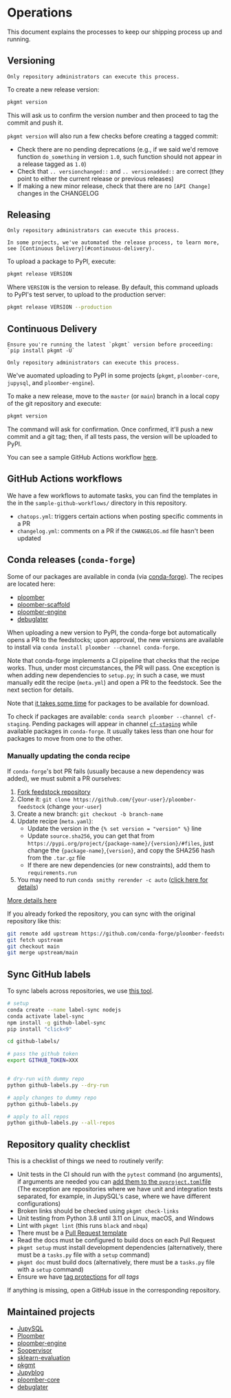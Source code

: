# Operations

This document explains the processes to keep our shipping process up and running.

## Versioning

```{important}
Only repository administrators can execute this process.
```

To create a new release version:

```sh
pkgmt version
```

This will ask us to confirm the version number and then proceed to tag the commit and push it.

`pkgmt version` will also run a few checks before creating a tagged commit:

- Check there are no pending deprecations (e.g., if we said we'd remove function `do_something` in version `1.0`, such function should not appear in a release tagged as `1.0`)
- Check that `.. versionchanged::` and `.. versionadded::` are correct (they point to either the current release or previous releases)
- If making a new minor release, check that there are no `[API Change]` changes in the CHANGELOG


## Releasing

```{important}
Only repository administrators can execute this process.
```

```{note}
In some projects, we've automated the release process, to learn more, see [Continuous Delivery](#continuous-delivery).
```

To upload a package to PyPI, execute:

```sh
pkgmt release VERSION
```

Where `VERSION` is the version to release. By default, this command uploads to PyPI's test server, to upload to the production server:

```sh
pkgmt release VERSION --production
```

## Continuous Delivery

```{important}
Ensure you're running the latest `pkgmt` version before proceeding: `pip install pkgmt -U`

Only repository administrators can execute this process.
```

We've auomated uploading to PyPI in some projects (`pkgmt`, `ploomber-core`, `jupysql`, and `ploomber-engine`).

To make a new release, move to the `master` (or `main`) branch in a local copy of the git repository and execute:

```sh
pkgmt version
```

The command will ask for confirmation. Once confirmed, it'll push a new commit and a git tag; then, if all tests pass, the version will be uploaded to PyPI.

You can see a sample GitHub Actions workflow [here](https://github.com/ploomber/contributing/blob/main/sample-github-workflows/ci.yml).


## GitHub Actions workflows

We have a few workflows to automate tasks, you can find the templates in the in the `sample-github-workflows/` directory in this repository.

- `chatops.yml`: triggers certain actions when posting specific comments in a PR
- `changelog.yml`: comments on a PR if the `CHANGELOG.md` file hasn't been updated

## Conda releases (`conda-forge`)

Some of our packages are available in conda (via [conda-forge](https://conda-forge.org/)). The recipes are located here:

* [ploomber](https://github.com/conda-forge/ploomber-feedstock)
* [ploomber-scaffold](https://github.com/conda-forge/ploomber-scaffold-feedstock)
* [ploomber-engine](https://github.com/conda-forge/ploomber-engine-feedstock)
* [debuglater](https://github.com/conda-forge/debuglater-feedstock)

When uploading a new version to PyPI, the conda-forge bot automatically opens a PR to the feedstocks; upon approval, the new versions are available to install via `conda install ploomber --channel conda-forge`.

Note that conda-forge implements a CI pipeline that checks that the recipe works. Thus, under most circumstances, the PR will pass. One exception is when adding new dependencies to `setup.py`; in such a case, we must manually edit the recipe (`meta.yml`) and open a PR to the feedstock. See the next section for details.

Note that [it takes some time](https://conda-forge.org/docs/maintainer/maintainer_faq.html#mfaq-anaconda-delay) for packages to be available for download.

To check if packages are available: `conda search ploomber --channel cf-staging`. Pending packages will appear in channel [`cf-staging`](https://conda-forge.org/docs/maintainer/infrastructure.html#output-validation-and-feedstock-tokens) while available packages in `conda-forge`. It usually takes less than one hour for packages to move from one to the other.

### Manually updating the conda recipe

If `conda-forge`'s bot PR fails (usually because a new dependency was added), we must submit a PR ourselves:

1. [Fork feedstock repository](https://github.com/conda-forge/ploomber-feedstock)
2. Clone it: `git clone https://github.com/{your-user}/ploomber-feedstock` (change `your-user`)
3. Create a new branch: `git checkout -b branch-name`
4. Update recipe (`meta.yaml`):
    * Update the version in the `{% set version = "version" %}` line
    * Update `source.sha256`, you can get that from `https://pypi.org/project/{package-name}/{version}/#files`, just change the `{package-name}`,`{version}`, and copy the SHA256 hash from the `.tar.gz` file
    * If there are new dependencies (or new constraints), add them to `requirements.run`
5. You may need to run `conda smithy rerender -c auto` ([click here for details](https://conda-forge.org/docs/maintainer/updating_pkgs.html#rerendering-feedstocks))

[More details here](https://conda-forge.org/docs/maintainer/updating_pkgs.html)

If you already forked the repository, you can sync with the original repository like this:

```sh
git remote add upstream https://github.com/conda-forge/ploomber-feedstock
git fetch upstream
git checkout main
git merge upstream/main
```

## Sync GitHub labels

To sync labels across repositories, we use [this tool](https://github.com/Financial-Times/github-label-sync).

```sh
# setup
conda create --name label-sync nodejs
conda activate label-sync
npm install -g github-label-sync
pip install "click<9"

cd github-labels/

# pass the github token
export GITHUB_TOKEN=XXX


# dry-run with dummy repo
python github-labels.py --dry-run

# apply changes to dummy repo
python github-labels.py

# apply to all repos
python github-labels.py --all-repos
```

## Repository quality checklist

This is a checklist of things we need to routinely verify:

- Unit tests in the CI should run with the `pytest` command (no arguments), if arguments are needed you can [add them to the `pyproject.toml`file](https://docs.pytest.org/en/7.1.x/reference/customize.html) (The exception are repositories where we have unit and integration tests separated, for example, in JupySQL's case, where we have different configurations)
- Broken links should be checked using `pkgmt check-links`
- Unit testing from Python 3.8 until 3.11 on Linux, macOS, and Windows
- Lint with `pkgmt lint` (this runs `black` and `nbqa`)
- There must be a [Pull Request template](https://github.com/ploomber/jupysql/blob/master/.github/pull_request_template.md)
- Read the docs must be configured to build docs on each Pull Request
- `pkgmt setup` must install development dependencies (alternatively, there must be a `tasks.py` file with a `setup` command)
- `pkgmt doc`  must build docs (alternatively, there must be a `tasks.py` file with a `setup` command)
- Ensure we have [tag protections](https://docs.github.com/en/repositories/managing-your-repositorys-settings-and-features/managing-repository-settings/configuring-tag-protection-rules) for *all tags*

If anything is missing, open a GitHub issue in the corresponding repository.

## Maintained projects

- [JupySQL](https://github.com/ploomber/jupysql)
- [Ploomber](https://github.com/ploomber/ploomber)
- [ploomber-engine](https://github.com/ploomber/ploomber-engine)
- [Soopervisor](https://github.com/ploomber/soopervisor)
- [sklearn-evaluation](https://github.com/ploomber/sklearn-evaluation)
- [pkgmt](https://github.com/ploomber/pkgmt)
- [Jupyblog](https://github.com/ploomber/jupyblog)
- [ploomber-core](https://github.com/ploomber/core)
- [debuglater](https://github.com/ploomber/debuglater)
